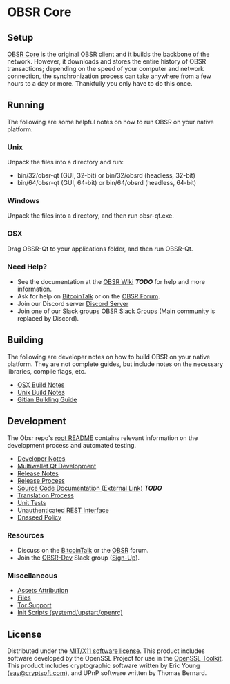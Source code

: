 OBSR Core
=====================

Setup
---------------------
[OBSR Core](http://obsr.org/wallet) is the original OBSR client and it builds the backbone of the network. However, it downloads and stores the entire history of OBSR transactions; depending on the speed of your computer and network connection, the synchronization process can take anywhere from a few hours to a day or more. Thankfully you only have to do this once.

Running
---------------------
The following are some helpful notes on how to run OBSR on your native platform.

### Unix

Unpack the files into a directory and run:

- bin/32/obsr-qt (GUI, 32-bit) or bin/32/obsrd (headless, 32-bit)
- bin/64/obsr-qt (GUI, 64-bit) or bin/64/obsrd (headless, 64-bit)

### Windows

Unpack the files into a directory, and then run obsr-qt.exe.

### OSX

Drag OBSR-Qt to your applications folder, and then run OBSR-Qt.

### Need Help?

* See the documentation at the [OBSR Wiki](https://en.bitcoin.it/wiki/Main_Page) ***TODO***
for help and more information.
* Ask for help on [BitcoinTalk](https://bitcointalk.org/index.php?topic=1262920.0) or on the [OBSR Forum](http://forum.obsr.org/).
* Join our Discord server [Discord Server](https://discord.obsr.org)
* Join one of our Slack groups [OBSR Slack Groups](https://obsr.org/slack-logins/) (Main community is replaced by Discord).

Building
---------------------
The following are developer notes on how to build OBSR on your native platform. They are not complete guides, but include notes on the necessary libraries, compile flags, etc.

- [OSX Build Notes](build-osx.md)
- [Unix Build Notes](build-unix.md)
- [Gitian Building Guide](gitian-building.md)

Development
---------------------
The Obsr repo's [root README](https://github.com/observernet/obsr/blob/master/README.md) contains relevant information on the development process and automated testing.

- [Developer Notes](developer-notes.md)
- [Multiwallet Qt Development](multiwallet-qt.md)
- [Release Notes](release-notes.md)
- [Release Process](release-process.md)
- [Source Code Documentation (External Link)](https://dev.visucore.com/bitcoin/doxygen/) ***TODO***
- [Translation Process](translation_process.md)
- [Unit Tests](unit-tests.md)
- [Unauthenticated REST Interface](REST-interface.md)
- [Dnsseed Policy](dnsseed-policy.md)

### Resources

* Discuss on the [BitcoinTalk](https://bitcointalk.org/index.php?topic=1262920.0) or the [OBSR](http://forum.obsr.org/) forum.
* Join the [OBSR-Dev](https://obsr-dev.slack.com/) Slack group ([Sign-Up](https://obsr-dev.herokuapp.com/)).

### Miscellaneous
- [Assets Attribution](assets-attribution.md)
- [Files](files.md)
- [Tor Support](tor.md)
- [Init Scripts (systemd/upstart/openrc)](init.md)

License
---------------------
Distributed under the [MIT/X11 software license](http://www.opensource.org/licenses/mit-license.php).
This product includes software developed by the OpenSSL Project for use in the [OpenSSL Toolkit](https://www.openssl.org/). This product includes
cryptographic software written by Eric Young ([eay@cryptsoft.com](mailto:eay@cryptsoft.com)), and UPnP software written by Thomas Bernard.
